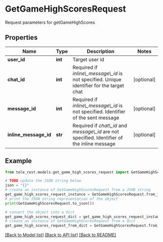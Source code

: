 # GetGameHighScoresRequest

Request parameters for getGameHighScores

## Properties

Name | Type | Description | Notes
------------ | ------------- | ------------- | -------------
**user_id** | **int** | Target user id | 
**chat_id** | **int** | Required if *inline\\_message\\_id* is not specified. Unique identifier for the target chat | [optional] 
**message_id** | **int** | Required if *inline\\_message\\_id* is not specified. Identifier of the sent message | [optional] 
**inline_message_id** | **str** | Required if *chat\\_id* and *message\\_id* are not specified. Identifier of the inline message | [optional] 

## Example

```python
from tele_rest.models.get_game_high_scores_request import GetGameHighScoresRequest

# TODO update the JSON string below
json = "{}"
# create an instance of GetGameHighScoresRequest from a JSON string
get_game_high_scores_request_instance = GetGameHighScoresRequest.from_json(json)
# print the JSON string representation of the object
print(GetGameHighScoresRequest.to_json())

# convert the object into a dict
get_game_high_scores_request_dict = get_game_high_scores_request_instance.to_dict()
# create an instance of GetGameHighScoresRequest from a dict
get_game_high_scores_request_from_dict = GetGameHighScoresRequest.from_dict(get_game_high_scores_request_dict)
```
[[Back to Model list]](../README.md#documentation-for-models) [[Back to API list]](../README.md#documentation-for-api-endpoints) [[Back to README]](../README.md)


